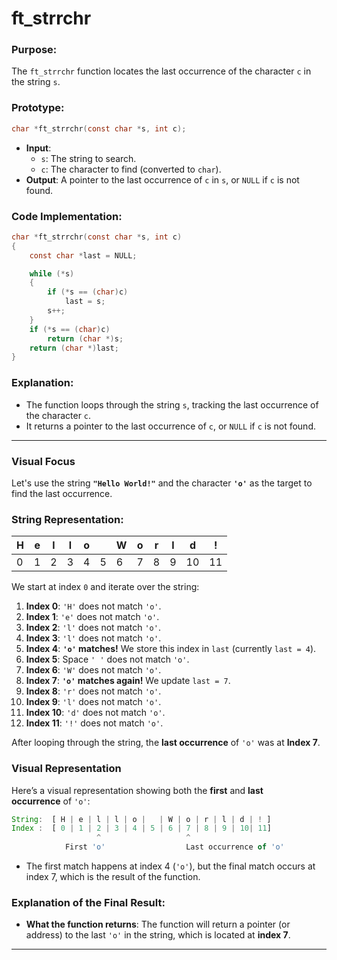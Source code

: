 # **ft_strrchr**

### **Purpose**:

The `ft_strrchr` function locates the last occurrence of the character `c` in the string `s`.

### **Prototype**:

```c
char *ft_strrchr(const char *s, int c);

```

- **Input**:
    - `s`: The string to search.
    - `c`: The character to find (converted to `char`).
- **Output**: A pointer to the last occurrence of `c` in `s`, or `NULL` if `c` is not found.

### **Code Implementation**:

```c
char *ft_strrchr(const char *s, int c)
{
    const char *last = NULL;

    while (*s)
    {
        if (*s == (char)c)
            last = s;
        s++;
    }
    if (*s == (char)c)
        return (char *)s;
    return (char *)last;
}

```

### **Explanation**:

- The function loops through the string `s`, tracking the last occurrence of the character `c`.
- It returns a pointer to the last occurrence of `c`, or `NULL` if `c` is not found.

---

### **Visual Focus**

Let's use the string **`"Hello World!"`** and the character **`'o'`** as the target to find the last occurrence.

### **String Representation:**

| H | e | l | l | o |  | W | o | r | l | d | ! |
| --- | --- | --- | --- | --- | --- | --- | --- | --- | --- | --- | --- |
| 0 | 1 | 2 | 3 | 4 | 5 | 6 | 7 | 8 | 9 | 10 | 11 |

We start at index `0` and iterate over the string:

1. **Index 0**: `'H'` does not match `'o'`.
2. **Index 1**: `'e'` does not match `'o'`.
3. **Index 2**: `'l'` does not match `'o'`.
4. **Index 3**: `'l'` does not match `'o'`.
5. **Index 4**: **`'o'` matches!** We store this index in `last` (currently `last = 4`).
6. **Index 5**: Space `' '` does not match `'o'`.
7. **Index 6**: `'W'` does not match `'o'`.
8. **Index 7**: **`'o'` matches again!** We update `last = 7`.
9. **Index 8**: `'r'` does not match `'o'`.
10. **Index 9**: `'l'` does not match `'o'`.
11. **Index 10**: `'d'` does not match `'o'`.
12. **Index 11**: `'!'` does not match `'o'`.

After looping through the string, the **last occurrence** of `'o'` was at **Index 7**.

### Visual Representation

Here’s a visual representation showing both the **first** and **last occurrence** of `'o'`:

```jsx
String:  [ H | e | l | l | o |   | W | o | r | l | d | ! ]
Index :  [ 0 | 1 | 2 | 3 | 4 | 5 | 6 | 7 | 8 | 9 | 10| 11]
                   ^                   ^
            First 'o'                  Last occurrence of 'o'

```

- The first match happens at index 4 (`'o'`), but the final match occurs at index 7, which is the result of the function.

### **Explanation of the Final Result**:

- **What the function returns**: The function will return a pointer (or address) to the last `'o'` in the string, which is located at **index 7**.

---